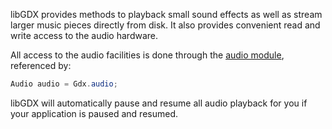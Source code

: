 libGDX provides methods to playback small sound effects as well as stream larger music pieces directly from disk. It also provides convenient read and write access to the audio hardware.

All access to the audio facilities is done through the [audio module](http://libgdx.badlogicgames.com/nightlies/docs/api/com/badlogic/gdx/Audio.html), referenced by:

```java
Audio audio = Gdx.audio;
```

libGDX will automatically pause and resume all audio playback for you if your application is paused and resumed.